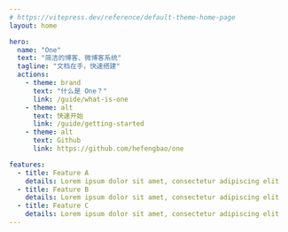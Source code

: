 ```yaml
---
# https://vitepress.dev/reference/default-theme-home-page
layout: home

hero:
  name: "One"
  text: "简洁的博客、微博客系统"
  tagline: "文档在手，快速搭建"
  actions:
    - theme: brand
      text: "什么是 One？"
      link: /guide/what-is-one
    - theme: alt
      text: 快速开始
      link: /guide/getting-started
    - theme: alt
      text: Github
      link: https://github.com/hefengbao/one

features:
  - title: Feature A
    details: Lorem ipsum dolor sit amet, consectetur adipiscing elit
  - title: Feature B
    details: Lorem ipsum dolor sit amet, consectetur adipiscing elit
  - title: Feature C
    details: Lorem ipsum dolor sit amet, consectetur adipiscing elit
---
```


